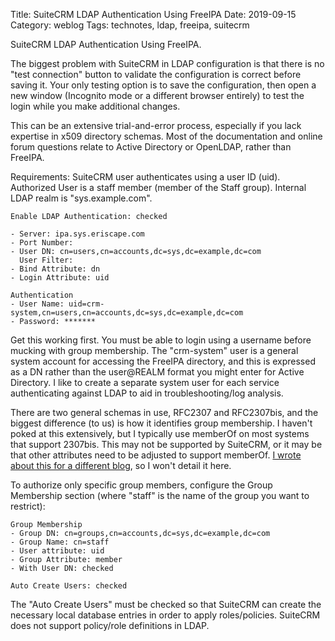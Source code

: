 Title: SuiteCRM LDAP Authentication Using FreeIPA
Date: 2019-09-15
Category: weblog
Tags: technotes, ldap, freeipa, suitecrm

SuiteCRM LDAP Authentication Using FreeIPA.

The biggest problem with SuiteCRM in LDAP configuration is that there is no "test connection" button to validate the configuration is correct before saving it. Your only testing option is to save the configuration, then open a new window (Incognito mode or a different browser entirely) to test the login while you make additional changes.

This can be an extensive trial-and-error process, especially if you lack expertise in x509 directory schemas.  Most of the documentation and online forum questions relate to Active Directory or OpenLDAP, rather than FreeIPA.

Requirements:
SuiteCRM user authenticates using a user ID (uid).
Authorized User is a staff member (member of the Staff group).
Internal LDAP realm is "sys.example.com".

```
Enable LDAP Authentication: checked

- Server: ipa.sys.eriscape.com
- Port Number:
- User DN: cn=users,cn=accounts,dc=sys,dc=example,dc=com
  User Filter:
- Bind Attribute: dn
- Login Attribute: uid

Authentication
- User Name: uid=crm-system,cn=users,cn=accounts,dc=sys,dc=example,dc=com
- Password: *******
```

Get this working first. You must be able to login using a username before mucking with group membership.
The "crm-system" user is a general system account for accessing the FreeIPA directory, and this is expressed as a DN rather than the user@REALM format you might enter for Active Directory. I like to create a separate system user for each service authenticating against LDAP to aid in troubleshooting/log analysis.

There are two general schemas in use, RFC2307 and RFC2307bis, and the biggest difference (to us) is how it identifies group membership. I haven't poked at this extensively, but I typically use memberOf on most systems that support 2307bis. This may not be supported by SuiteCRM, or it may be that other attributes need to be adjusted to support memberOf. [I wrote about this for a different blog](https://unofficialaciguide.com/2019/07/31/ldap-schemas-for-aci-administrators-rfc2307-vs-rfc2307bis/), so I won't detail it here.

To authorize only specific group members, configure the Group Membership section (where "staff" is the name of the group you want to restrict):

```
Group Membership
- Group DN: cn=groups,cn=accounts,dc=sys,dc=example,dc=com
- Group Name: cn=staff
- User attribute: uid
- Group Attribute: member
- With User DN: checked

Auto Create Users: checked
```

The "Auto Create Users" must be checked so that SuiteCRM can create the necessary local database entries in order to apply roles/policies. SuiteCRM does not support policy/role definitions in LDAP.
